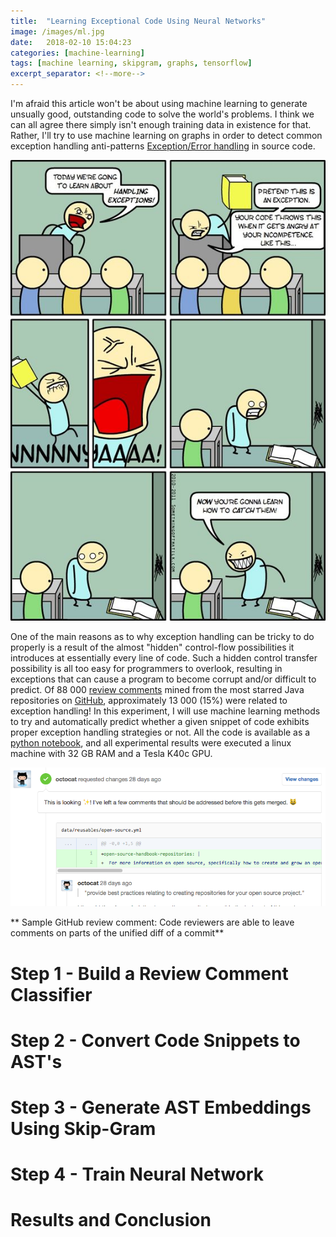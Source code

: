 ```yaml
--- 
title:  "Learning Exceptional Code Using Neural Networks"
image: /images/ml.jpg
date:   2018-02-10 15:04:23
categories: [machine-learning]
tags: [machine learning, skipgram, graphs, tensorflow]
excerpt_separator: <!--more-->
---
```

I'm afraid this article won't be about using machine learning to generate unsually good, outstanding code to solve the world's problems.
I think we can all agree there simply isn't enough training data in existence for that. Rather, I'll try to use machine learning on graphs
in order to detect common exception handling anti-patterns [Exception/Error handling](https://en.wikipedia.org/wiki/Exception_handling) in source code.
<!--more-->
![Exception_img](/images/exceptions.jpg)

One of the main reasons as to why exception handling can be tricky to do properly is a result of the almost "hidden" control-flow
possibilities it introduces at essentially every line of code.
Such a hidden control transfer possibility is all too easy for programmers to overlook, resulting in exceptions that can 
cause a program to become corrupt and/or difficult to predict. Of 88 000 [review comments](https://developer.github.com/v3/pulls/comments/) mined from the most starred Java repositories on
[GitHub](https://github.com), approximately 13 000 (15%) were related to exception handling! In this experiment, I will use machine
learning methods to try and automatically predict whether a given snippet of code exhibits proper exception handling strategies or not.
All the code is available as a [python notebook](), and all experimental results were executed a linux machine with 32 GB RAM and a Tesla K40c GPU.  

![sample GitHub review comment](/images/review_comment.png)

** Sample GitHub review comment: Code reviewers are able to leave comments on parts of the unified diff of a commit**

# Step 1 - Build a Review Comment Classifier 

# Step 2 - Convert Code Snippets to AST's

# Step 3 - Generate AST Embeddings Using Skip-Gram

# Step 4 - Train Neural Network

# Results and Conclusion
